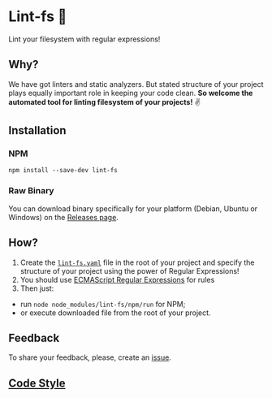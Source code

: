 # Lint-fs 📐
Lint your filesystem with regular expressions!

## Why?
We have got linters and static analyzers. But stated structure of your project plays equally important role in keeping your code clean.
**So welcome the automated tool for linting filesystem of your projects!** ✌️

## Installation
### NPM
```
npm install --save-dev lint-fs
```

### Raw Binary
You can download binary specifically for your platform (Debian, Ubuntu or Windows) on the [Releases page](https://github.com/eshekak/lint-fs/releases).

## How?
1. Create the [`lint-fs.yaml`](lint-fs.yaml.example) file in the root of your project and specify the structure of your project using the power of Regular Expressions!
2. You should use [ECMAScript Regular Expressions](https://regex101.com/) for rules
3. Then just:
  - run ```node node_modules/lint-fs/npm/run``` for NPM;
  - or execute downloaded file from the root of your project.

## Feedback
To share your feedback, please, create an [issue](https://github.com/eshekak/lint-fs/issues).

## [Code Style](./CODESTYLE.md)
